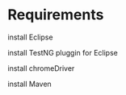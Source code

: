 # Requirements

install Eclipse

install TestNG pluggin for Eclipse

install chromeDriver

install Maven
